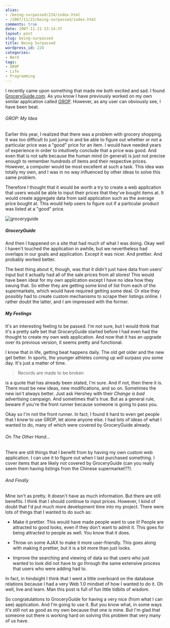 ```yaml
---
alias:
- /being-surpassed/224/index.html
- /2007/11/21/being-surpassed/index.html
comments: true
date: 2007-11-21 13:14:37
layout: post
slug: being-surpassed
title: Being Surpassed
wordpress_id: 224
categories:
- Nerd
tags:
- GROP
- Life
- Programming
---
```


I recently came upon something that made me both excited and sad.  I found [GroceryGuide.com](http://groceryguide.com).  As you know I have previously worked on my own similar application called [GROP](http://prices.goingthewongway.com).  However, as any user can obviously see, I have been beat.



###### GROP: My Idea


Earlier this year, I realized that there was a problem with grocery shopping.  It was too difficult to just jump in and be able to figure out whether or not a particular price was a "good" price for an item.  I would have needed years of experience in order to intuitively conclude that a price was good.  And even that is not safe because the human mind (in general) is just not precise enough to remember hundreds of items and their respective prices.  However, a computer would be most excellent at such a task.  This idea was totally my own, and I was in no way influenced by other ideas to solve this same problem.

Therefore I thought that it would be worth a try to create a web application that users would be able to input their prices that they've bought items at.  It would create aggregate data from said application such as the average price bought at.  This would help users to figure out if a particular product was listed at a "good" price.


![groceryguide](http://farm3.static.flickr.com/2023/2052843479_bbc0dfc5cc.jpg)




##### GroceryGuide


And then I happened on a site that had much of what I was doing.  Okay well I haven't touched the application in awhile, but we nevertheless had overlaps in our goals and application.  Except it was nicer.  And prettier.  And probably worked better.  

The best thing about it, though, was that it didn't just have data from users' input but it actually had all of the sale prices from all stores!  This would have been ideal for my own application except I have no idea how they swung that.  So either they are getting some kind of list from each of the supermarkets, which would have required getting some deal.  Or else they possibly had to create custom mechanisms to scrape their listings online.  I rather doubt the latter, and I am impressed with the former.



##### My Feelings


It's an interesting feeling to be passed.  I'm not sure, but I would think that it's a pretty safe bet that GroceryGuide started before I had even had the thought to create my own web application.  And now that it has an upgrade over its previous version, it seems pretty and functional.

I know that in life, getting beat happens daily.  The old get older and the new get better.  In sports, the younger athletes coming up _will_ surpass you some day.  It's just a matter of time.  



> Records are made to be broken



is a quote that has already been stated, I'm sure.  And if not, then there it is.  There must be new ideas, new modifications, and so on.  Sometimes the new isn't always better.  Just ask Hershey with their _Change is bad_ advertising campaign.  And sometimes that's true.  But as a general rule, beware if you're the front runner because someone is going to pass you.

Okay so I'm not the front runner.  In fact, I found it hard to even get people that I _knew_ to use GROP, let alone anyone else.  I had lots of ideas of what I wanted to do, many of which were covered by GroceryGuide already.  



###### On The Other Hand...


There are still things that I benefit from by having my own custom web application.  I can use it to figure out when I last purchased something.  I cover items that are likely not covered by GroceryGuide (can you really seem them having listings from the Chinese supermarket??).  



###### And Finally


Mine isn't as pretty.  It doesn't have as much information.  But there are still benefits.  I think that I should continue to input prices.  However, I kind of doubt that I'd put much more development time into my project.  There were lots of things that I wanted to do such as:




  * Make it prettier.  This would have made people want to use it!  People are attracted to good looks, even if they don't want to admit it.  This goes for being attracted to people as well.  You know that it does.


  * Throw on some AJAX to make it more user-friendly.  This goes along with making it prettier, but it is a bit more than just looks.


  * Improve the searching and viewing of data so that users who just wanted to look did not have to go through the same extensive process that users who were adding had to.  



In fact, in hindsight I think that I went a little overboard on the database relations because I had a very Web 1.0 mindset of how I wanted to do it.  Oh well, live and learn.  Man this post is full of fun little tidbits of wisdom.  

So congratulations to GroceryGuide for having a very nice (from what I can see) application.  And I'm going to use it.  But you know what, in some ways it's still not as good as my own because that one is mine.  But I'm glad that someone out there is working hard on solving this problem that very many of us have.
